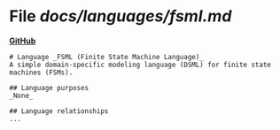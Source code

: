 # File _docs/languages/fsml.md_
**[GitHub](https://github.com/softlang/yas/blob/master/docs/languages/fsml.md)**
```
# Language _FSML (Finite State Machine Language)_
A simple domain-specific modeling language (DSML) for finite state machines (FSMs).

## Language purposes
_None_

## Language relationships
...
```
